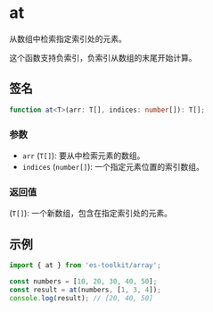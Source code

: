 # at

从数组中检索指定索引处的元素。

这个函数支持负索引，负索引从数组的末尾开始计算。

## 签名

```typescript
function at<T>(arr: T[], indices: number[]): T[];
```

### 参数

- `arr` (`T[]`): 要从中检索元素的数组。
- `indices` (`number[]`): 一个指定元素位置的索引数组。

### 返回值

(`T[]`): 一个新数组，包含在指定索引处的元素。

## 示例

```typescript
import { at } from 'es-toolkit/array';

const numbers = [10, 20, 30, 40, 50];
const result = at(numbers, [1, 3, 4]);
console.log(result); // [20, 40, 50]
```

